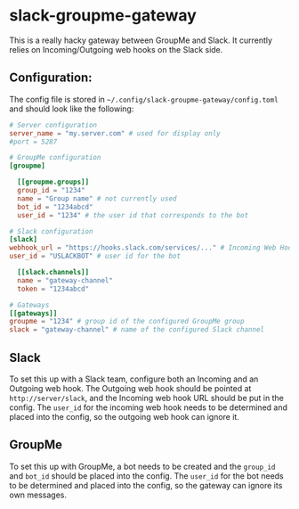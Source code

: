 # slack-groupme-gateway

This is a really hacky gateway between GroupMe and Slack. It currently relies on Incoming/Outgoing web hooks on the Slack side.

## Configuration:

The config file is stored in `~/.config/slack-groupme-gateway/config.toml` and should look like the following:

```toml
# Server configuration
server_name = "my.server.com" # used for display only
#port = 5287

# GroupMe configuration
[groupme]

  [[groupme.groups]]
  group_id = "1234"
  name = "Group name" # not currently used
  bot_id = "1234abcd"
  user_id = "1234" # the user id that corresponds to the bot

# Slack configuration
[slack]
webhook_url = "https://hooks.slack.com/services/..." # Incoming Web Hook URL
user_id = "USLACKBOT" # user id for the bot

  [[slack.channels]]
  name = "gateway-channel"
  token = "1234abcd"

# Gateways
[[gateways]]
groupme = "1234" # group id of the configured GroupMe group
slack = "gateway-channel" # name of the configured Slack channel
```

## Slack

To set this up with a Slack team, configure both an Incoming and an Outgoing web hook. The Outgoing web hook should be pointed at `http://server/slack`, and the Incoming web hook URL should be put in the config. The `user_id` for the incoming web hook needs to be determined and placed into the config, so the outgoing web hook can ignore it.

## GroupMe

To set this up with GroupMe, a bot needs to be created and the `group_id` and `bot_id` should be placed into the config. The `user_id` for the bot needs to be determined and placed into the config, so the gateway can ignore its own messages.
